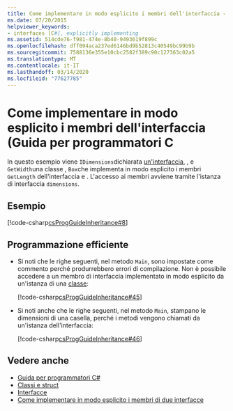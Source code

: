 ```yaml
---
title: Come implementare in modo esplicito i membri dell'interfaccia - Guida per programmatori C
ms.date: 07/20/2015
helpviewer_keywords:
- interfaces [C#], explicitly implementing
ms.assetid: 514cde76-f981-474e-8b40-9493619f899c
ms.openlocfilehash: dff094aca237ed6146bd9b52813c40549bc99b9b
ms.sourcegitcommit: 7588136e355e10cbc2582f389c90c127363c02a5
ms.translationtype: MT
ms.contentlocale: it-IT
ms.lasthandoff: 03/14/2020
ms.locfileid: "77627785"
---
```

# <a name="how-to-explicitly-implement-interface-members-c-programming-guide"></a>Come implementare in modo esplicito i membri dell'interfaccia (Guida per programmatori C
In questo esempio viene `IDimensions`dichiarata [un'interfaccia](../../language-reference/keywords/interface.md), , e `GetWidth`una classe , `Box`che implementa in modo esplicito i membri `GetLength` dell'interfaccia e . L'accesso ai membri avviene tramite l'istanza di interfaccia `dimensions`.  
  
## <a name="example"></a>Esempio  
 [!code-csharp[csProgGuideInheritance#8](~/samples/snippets/csharp/VS_Snippets_VBCSharp/csProgGuideInheritance/CS/Inheritance.cs#8)]  
  
## <a name="robust-programming"></a>Programmazione efficiente  
  
- Si noti che le righe seguenti, nel metodo `Main`, sono impostate come commento perché produrrebbero errori di compilazione. Non è possibile accedere a un membro di interfaccia implementato in modo esplicito da un'istanza di una [classe](../../language-reference/keywords/class.md):  
  
     [!code-csharp[csProgGuideInheritance#45](~/samples/snippets/csharp/VS_Snippets_VBCSharp/csProgGuideInheritance/CS/Inheritance.cs#45)]  
  
- Si noti anche che le righe seguenti, nel metodo `Main`, stampano le dimensioni di una casella, perché i metodi vengono chiamati da un'istanza dell'interfaccia:  
  
     [!code-csharp[csProgGuideInheritance#46](~/samples/snippets/csharp/VS_Snippets_VBCSharp/csProgGuideInheritance/CS/Inheritance.cs#46)]  
  
## <a name="see-also"></a>Vedere anche

- [Guida per programmatori C#](../index.md)
- [Classi e struct](../classes-and-structs/index.md)
- [Interfacce](./index.md)
- [Come implementare in modo esplicito i membri di due interfacce](./how-to-explicitly-implement-members-of-two-interfaces.md)
